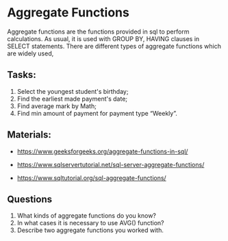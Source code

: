 # Aggregate Functions
Aggregate functions are the functions provided in sql to perform calculations. 
As usual, it is used with GROUP BY, HAVING clauses in SELECT statements. 
There are different types of aggregate functions which are widely used, 

## Tasks:
1) Select the youngest student's birthday; 
2) Find the earliest made payment's date; 
3) Find average mark by Math; 
4) Find min amount of payment for payment type “Weekly”. 

## Materials: 
- https://www.geeksforgeeks.org/aggregate-functions-in-sql/ 

- https://www.sqlservertutorial.net/sql-server-aggregate-functions/ 

- https://www.sqltutorial.org/sql-aggregate-functions/ 

## Questions
1. What kinds of aggregate functions do you know?
2. In what cases it is necessary to use AVG() function?
3. Describe two aggregate functions you worked with.
